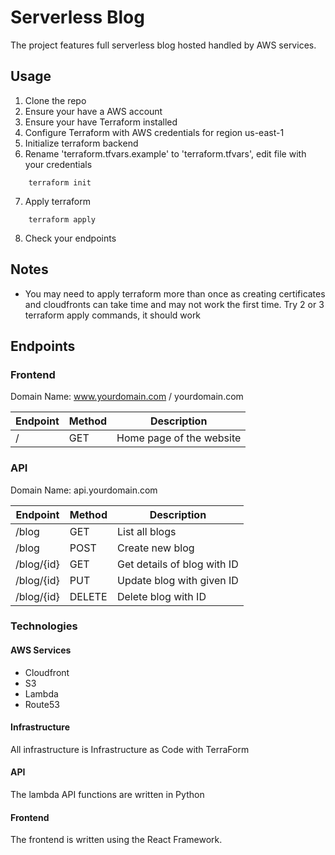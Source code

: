 # Serverless Blog

The project features full serverless blog hosted handled by AWS services.

## Usage

1. Clone the repo
2. Ensure your have a AWS account
3. Ensure your have Terraform installed
4. Configure Terraform with AWS credentials for region us-east-1
5. Initialize terraform backend
6. Rename 'terraform.tfvars.example' to 'terraform.tfvars', edit file with your credentials

```
    terraform init

```

7. Apply terraform

```
    terraform apply
```

8. Check your endpoints

## Notes

- You may need to apply terraform more than once as creating certificates and cloudfronts can take time and may not work the first time. Try 2 or 3 terraform apply commands, it should work

## Endpoints

### Frontend

Domain Name: www.yourdomain.com / yourdomain.com

| Endpoint | Method | Description              |
| -------- | ------ | ------------------------ |
| /        | GET    | Home page of the website |

### API

Domain Name: api.yourdomain.com

| Endpoint   | Method | Description                 |
| ---------- | ------ | --------------------------- |
| /blog      | GET    | List all blogs              |
| /blog      | POST   | Create new blog             |
| /blog/{id} | GET    | Get details of blog with ID |
| /blog/{id} | PUT    | Update blog with given ID   |
| /blog/{id} | DELETE | Delete blog with ID         |

### Technologies

#### AWS Services

- Cloudfront
- S3
- Lambda
- Route53

#### Infrastructure

All infrastructure is Infrastructure as Code with TerraForm

#### API

The lambda API functions are written in Python

#### Frontend

The frontend is written using the React Framework.

```

```
